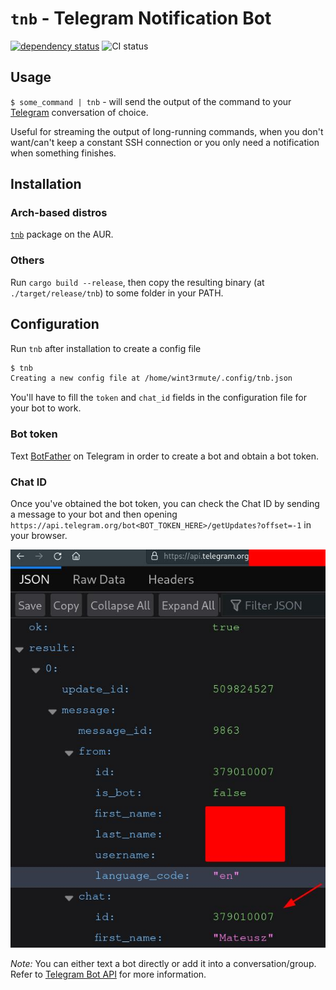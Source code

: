 # `tnb` - Telegram Notification Bot

[![dependency status](https://deps.rs/repo/github/wint3rmute/tnb/status.svg)](https://deps.rs/repo/github/wint3rmute/tnb)
![CI status](https://github.com/wint3rmute/tnb/actions/workflows/build.yml/badge.svg)

## Usage

`$ some_command | tnb` - will send the output of the command to your
[Telegram](https://telegram.org/) conversation of choice.

Useful for streaming the output of long-running commands, when you don't
want/can't keep a constant SSH connection or you only need a notification when
something finishes.


## Installation

### Arch-based distros

[`tnb`](https://aur.archlinux.org/packages/tnb) package on the AUR.

### Others

Run `cargo build --release`, then copy the resulting binary (at
`./target/release/tnb`) to some folder in your PATH.

## Configuration

Run `tnb` after installation to create a config file

```bash
$ tnb
Creating a new config file at /home/wint3rmute/.config/tnb.json
```

You'll have to fill the `token` and `chat_id` fields in the configuration file
for your bot to work.

### Bot token

Text [BotFather](https://telegram.me/botfather) on Telegram in order to create
a bot and obtain a bot token.

### Chat ID

Once you've obtained the bot token, you can check the Chat ID by sending a
message to your bot and then opening
`https://api.telegram.org/bot<BOT_TOKEN_HERE>/getUpdates?offset=-1` in your
browser.

![](docs/chat_id.jpg)

*Note:* You can either text a bot directly or add it into a conversation/group.
Refer to [Telegram Bot API](https://core.telegram.org/bots/api) for more
information.
